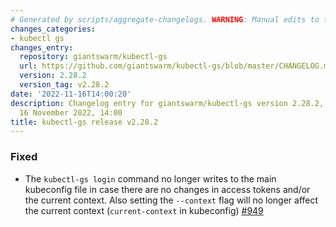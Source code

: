 ```yaml
---
# Generated by scripts/aggregate-changelogs. WARNING: Manual edits to this files will be overwritten.
changes_categories:
- kubectl gs
changes_entry:
  repository: giantswarm/kubectl-gs
  url: https://github.com/giantswarm/kubectl-gs/blob/master/CHANGELOG.md#2282---2022-11-16
  version: 2.28.2
  version_tag: v2.28.2
date: '2022-11-16T14:00:20'
description: Changelog entry for giantswarm/kubectl-gs version 2.28.2, published on
  16 November 2022, 14:00
title: kubectl-gs release v2.28.2
---
```


### Fixed

- The `kubectl-gs login` command no longer writes to the main kubeconfig file in case there are no changes in access tokens and/or the current context. Also setting the `--context` flag will no longer affect the current context (`current-context` in kubeconfig) [#949](https://github.com/giantswarm/kubectl-gs/pull/949)
